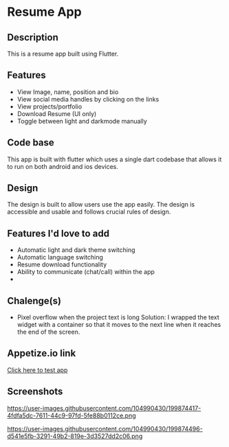 # Resume App

## Description
This is a resume app built using Flutter.


## Features
 - View Image, name, position and bio
 - View social media handles by clicking on the links
 - View projects/portfolio
 - Download Resume (UI only)
 - Toggle between light and darkmode manually
 
 
## Code base
This app is built with flutter which uses a single dart codebase that allows it to run on both android and ios devices.


## Design
The design is built to allow users use the app easily. The design is accessible and usable and follows crucial rules of design.


## Features I'd  love to add
 - Automatic light and dark theme switching
 - Automatic language switching
 - Resume download functionality
 - Ability to communicate (chat/call) within the app
 - 

## Chalenge(s)
 - Pixel overflow when the project text is long
  Solution: I wrapped the text widget with a container so that it moves to the next line when it reaches the end of the screen.
  
  
## Appetize.io link
[Click here to test app](https://appetize.io/app/v4u347v7pz6dutqez2jhwp6ile?device=iphone14promax&osVersion=16.0&scale=75)


## Screenshots
https://user-images.githubusercontent.com/104990430/199874417-4fdfa5dc-7611-44c9-97fd-5fe88b0112ce.png

https://user-images.githubusercontent.com/104990430/199874496-d541e5fb-3291-49b2-819e-3d3527dd2c06.png

